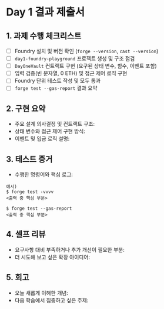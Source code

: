 # Day 1 결과 제출서

## 1. 과제 수행 체크리스트
- [ ] Foundry 설치 및 버전 확인 (`forge --version`, `cast --version`)
- [ ] `day1-foundry-playground` 프로젝트 생성 및 구조 점검
- [ ] `DayOneVault` 컨트랙트 구현 (요구된 상태 변수, 함수, 이벤트 포함)
- [ ] 입력 검증(빈 문자열, 0 ETH) 및 접근 제어 로직 구현
- [ ] Foundry 단위 테스트 작성 및 모두 통과
- [ ] `forge test --gas-report` 결과 요약

## 2. 구현 요약
- 주요 설계 의사결정 및 컨트랙트 구조:
- 상태 변수와 접근 제어 구현 방식:
- 이벤트 및 입금 로직 설명:

## 3. 테스트 증거
- 수행한 명령어와 핵심 로그:
```
예시)
$ forge test -vvvv
<출력 중 핵심 부분>

$ forge test --gas-report
<출력 중 핵심 부분>
```

## 4. 셀프 리뷰
- 요구사항 대비 부족하거나 추가 개선이 필요한 부분:
- 더 시도해 보고 싶은 확장 아이디어:

## 5. 회고
- 오늘 새롭게 이해한 개념:
- 다음 학습에서 집중하고 싶은 주제:
